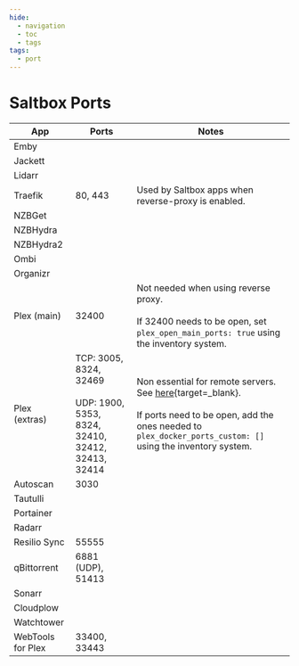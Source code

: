 ```yaml
---
hide:
  - navigation
  - toc
  - tags
tags:
  - port
---
```


# Saltbox Ports

| **App**           | **Ports**                                    | **Notes**                                                                                                                                  |
| ----------------- | -------------------------------------------- | ------------------------------------------------------------------------------------------------------------------------------------------ |
| Emby                |                                              |                                                                                                                                            |
| Jackett             |                                              |                                                                                                                                            |
| Lidarr              |                                              |                                                                                                                                            |
| Traefik           | 80, 443                                      | Used by Saltbox apps when reverse-proxy is enabled.                                                                                        |
| NZBGet              |                                              |                                                                                                                                            |
| NZBHydra            |                                              |                                                                                                                                            |
| NZBHydra2           |                                              |                                                                                                                                            |
| Ombi                |                                              |                                                                                                                                            |
| Organizr            |                                              |                                                                                                                                            |
| Plex (main)       | 32400                                        | Not needed when using reverse proxy. <br> <br> If 32400 needs to be open, set `plex_open_main_ports: true` using the inventory system.     |
| Plex (extras)     | TCP: 3005, 8324, 32469  <br><br> UDP: 1900, 5353, 8324, 32410, 32412, 32413, 32414                           | Non essential for remote servers. See [here](https://support.plex.tv/articles/201543147-what-network-ports-do-i-need-to-allow-through-my-firewall/){target=_blank}. <br><br> If ports need to be open, add the ones needed to `plex_docker_ports_custom: []` using the inventory system.      |
| Autoscan          | 3030                                         |                 |
| Tautulli            |                                              |                                                                                                                                            |
| Portainer           |                                              |                                                                                                                                            |
| Radarr              |                                              |                                                                                                                                            |
| Resilio Sync      | 55555                                        |                                                                                                                                            |
| qBittorrent       | 6881 (UDP), 51413                            |                                                                                                                                            |
| Sonarr              |                                              |                                                                                                                                            |
| Cloudplow           |                                              |                                                                                                                                            |
| Watchtower          |                                              |                                                                                                                                            |
| WebTools for Plex | 33400, 33443                                 |                                                                                                                                            |
